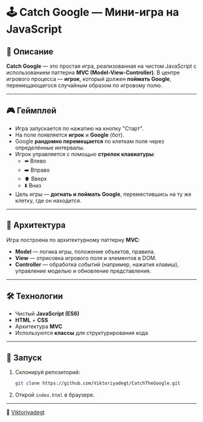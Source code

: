 # 🕹️ Catch Google — Мини-игра на JavaScript

## 📖 Описание

**Catch Google** — это простая игра, реализованная на чистом JavaScript с использованием паттерна **MVC
(Model-View-Controller)**. В центре игрового процесса — **игрок**, который должен **поймать Google**, 
перемещающегося случайным образом по игровому полю.

---

## 🎮 Геймплей

- Игра запускается по нажатию на кнопку "Старт".
- На поле появляется **игрок** и **Google** (бот).
- Google **рандомно перемещается** по клеткам поля через определённые интервалы.
- Игрок управляется с помощью **стрелок клавиатуры**:
    - ⬅️ Влево
    - ➡️ Вправо
    - ⬆️ Вверх
    - ⬇️ Вниз
- Цель игры — **догнать и поймать Google**, переместившись на ту же клетку, где он находится.

---

## 🧠 Архитектура

Игра построена по архитектурному паттерну **MVC**:

- **Model** — логика игры, положение объектов, правила.
- **View** — отрисовка игрового поля и элементов в DOM.
- **Controller** — обработка событий (например, нажатия клавиш), управление моделью и обновление представления.

---

## 🛠️ Технологии

- Чистый **JavaScript (ES6)**
- **HTML** + **CSS**
- Архитектура **MVC**
- Используются **классы** для структурирования кода

---

## 🚀 Запуск

1. Склонируй репозиторий:
   ```bash
   git clone https://github.com/Viktoriyadegt/CatchTheGoogle.git
   ```

2. Открой `index.html` в браузере.

---

👤 [Viktoriyadegt](https://github.com/Viktoriyadegt)
